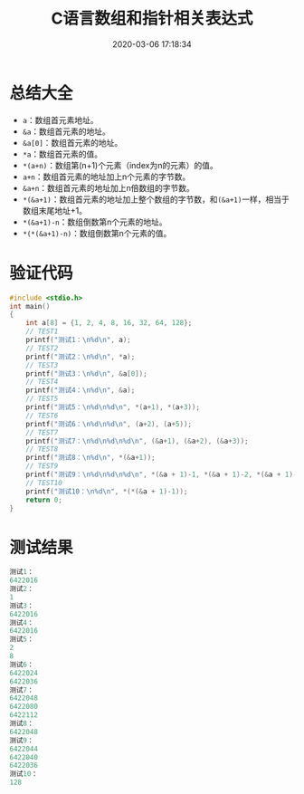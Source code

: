 ﻿---
title: C语言数组和指针相关表达式
date: 2020-03-06 17:18:34
summary: 本文分享C语言数组和指针相关表达式。
tags:
- C语言
categories:
- 开发技术
---

# 总结大全

- `a`：数组首元素地址。
- `&a`：数组首元素的地址。
- `&a[0]`：数组首元素的地址。
- `*a`：数组首元素的值。
- `*(a+n)`：数组第(n+1)个元素（index为n的元素）的值。
- `a+n`：数组首元素的地址加上n个元素的字节数。
- `&a+n`：数组首元素的地址加上n倍数组的字节数。
- `*(&a+1)`：数组首元素的地址加上整个数组的字节数，和`(&a+1)`一样，相当于数组末尾地址+1。
- `*(&a+1)-n`：数组倒数第n个元素的地址。
- `*(*(&a+1)-n)`：数组倒数第n个元素的值。

# 验证代码

```c
#include <stdio.h>
int main()
{
    int a[8] = {1, 2, 4, 8, 16, 32, 64, 128};
    // TEST1
    printf("测试1：\n%d\n", a);
    // TEST2
    printf("测试2：\n%d\n", *a);
    // TEST3
    printf("测试3：\n%d\n", &a[0]);
    // TEST4
    printf("测试4：\n%d\n", &a);
    // TEST5
    printf("测试5：\n%d\n%d\n", *(a+1), *(a+3));
    // TEST6
    printf("测试6：\n%d\n%d\n", (a+2), (a+5));
    // TEST7
    printf("测试7：\n%d\n%d\n%d\n", (&a+1), (&a+2), (&a+3));
    // TEST8
    printf("测试8：\n%d\n", *(&a+1));
    // TEST9
    printf("测试9：\n%d\n%d\n%d\n", *(&a + 1)-1, *(&a + 1)-2, *(&a + 1)-3);
    // TEST10
    printf("测试10：\n%d\n", *(*(&a + 1)-1));
    return 0;
}
```

# 测试结果
```c
测试1：
6422016
测试2：
1
测试3：
6422016
测试4：
6422016
测试5：
2
8
测试6：
6422024
6422036
测试7：
6422048
6422080
6422112
测试8：
6422048
测试9：
6422044
6422040
6422036
测试10：
128
```
